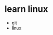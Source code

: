 <!--
 * @FilePath: /Desktop/learn_linux/README.md
 * @Author: facser
 * @Date: 2022-07-08 14:22:23
 * @LastEditTime: 2022-07-08 16:07:08
 * @LastEditors: facser
 * @Description: 
-->
# learn linux

- git
- linux

